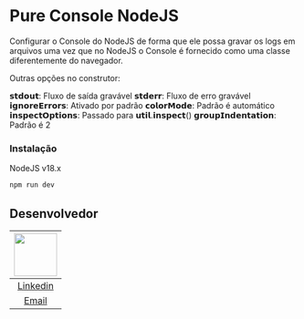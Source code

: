 # Pure Console NodeJS

Configurar o Console do NodeJS de forma que ele possa gravar os logs em arquivos uma vez que no NodeJS o Console é fornecido como uma classe diferentemente do navegador.

Outras opções no construtor: 


𝘀𝘁𝗱𝗼𝘂𝘁: Fluxo de saída gravável
𝘀𝘁𝗱𝗲𝗿𝗿: Fluxo de erro gravável
𝗶𝗴𝗻𝗼𝗿𝗲𝗘𝗿𝗿𝗼𝗿𝘀: Ativado por padrão
𝗰𝗼𝗹𝗼𝗿𝗠𝗼𝗱𝗲: Padrão é automático
𝗶𝗻𝘀𝗽𝗲𝗰𝘁𝗢𝗽𝘁𝗶𝗼𝗻𝘀: Passado para 𝘂𝘁𝗶𝗹.𝗶𝗻𝘀𝗽𝗲𝗰𝘁()
𝗴𝗿𝗼𝘂𝗽𝗜𝗻𝗱𝗲𝗻𝘁𝗮𝘁𝗶𝗼𝗻: Padrão é 2

### Instalação

NodeJS v18.x

```bash
npm run dev
```

## Desenvolvedor

| [<img src="https://avatars.githubusercontent.com/u/79429654?v=4" width="75px;"/>](https://github.com/giovanifranz) |
| :-: |
|[Linkedin](https://www.linkedin.com/in/giovanifranz)|
|[Email](mailto:giovanifranz151@gmail.com)|